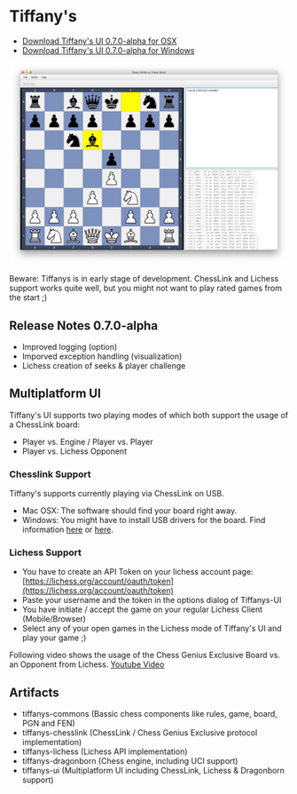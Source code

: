 # Tiffany's

- [Download Tiffany's UI 0.7.0-alpha for OSX](https://github.com/bvongunten/tiffanys/releases/download/v0.7.0-alpha/Tiffanys-0.7.0.dmg)
- [Download Tiffany's UI 0.7.0-alpha for Windows](https://github.com/bvongunten/tiffanys/releases/download/v0.7.0-alpha/TiffanysFxGui-0.7.msi)

![Mainscreen](https://github.com/bvongunten/tiffanys/blob/master/web/Mainscreen.png?raw=true)

Beware: Tiffanys is in early stage of development. ChessLink and Lichess support works quite well, but you might not want to play rated games from the start ;)

## Release Notes 0.7.0-alpha

- Improved logging (option)
- Imporved exception handling (visualization)
- Lichess creation of seeks & player challenge

## Multiplatform UI

Tiffany's UI supports two playing modes of which both support the usage of a ChessLink board: 

- Player vs. Engine / Player vs. Player 
- Player vs. Lichess Opponent

### Chesslink Support

Tiffany's supports currently playing via ChessLink on USB.

- Mac OSX: The software should find your board right away.
- Windows: You might have to install USB drivers for the board. Find information [here](https://www.hiarcs.com/eboard/ChessLinkDrivers.htm) or [here](https://zadig.akeo.ie/).

### Lichess Support

- You have to create an API Token on your lichess account page: [https://lichess.org/account/oauth/token](https://lichess.org/account/oauth/token)  
- Paste your username and the token in the options dialog of Tiffanys-UI
- You have initiate / accept the game on your regular Lichess Client (Mobile/Browser)
- Select any of your open games in the Lichess mode of Tiffany's UI and play your game ;)

Following video shows the usage of the Chess Genius Exclusive Board vs. an Opponent from Lichess. [Youtube Video](https://www.youtube.com/watch?v=ZexqLLzHAd4)

## Artifacts

- tiffanys-commons (Bassic chess components like rules, game, board, PGN and FEN)
- tiffanys-chesslink (ChessLink / Chess Genius Exclusive protocol implementation)
- tiffanys-lichess (Lichess API implementation)
- tiffanys-dragonborn (Chess engine, including UCI support)
- tiffanys-ui (Multiplatform UI including ChessLink, Lichess & Dragonborn support)

